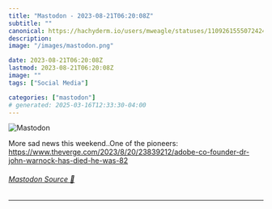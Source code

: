 ```yaml
---
title: "Mastodon - 2023-08-21T06:20:08Z"
subtitle: ""
canonical: https://hachyderm.io/users/mweagle/statuses/110926155507242461
description:
image: "/images/mastodon.png"

date: 2023-08-21T06:20:08Z
lastmod: 2023-08-21T06:20:08Z
image: ""
tags: ["Social Media"]

categories: ["mastodon"]
# generated: 2025-03-16T12:33:30-04:00
---
```

![Mastodon](/images/mastodon.png)

<p>More sad news this weekend..One of the pioneers: <a href="https://www.theverge.com/2023/8/20/23839212/adobe-co-founder-dr-john-warnock-has-died-he-was-82" target="_blank" rel="nofollow noopener noreferrer" translate="no"><span class="invisible">https://www.</span><span class="ellipsis">theverge.com/2023/8/20/2383921</span><span class="invisible">2/adobe-co-founder-dr-john-warnock-has-died-he-was-82</span></a></p>


###### [Mastodon Source 🐘](https://hachyderm.io/@mweagle/110926155507242461)

___
